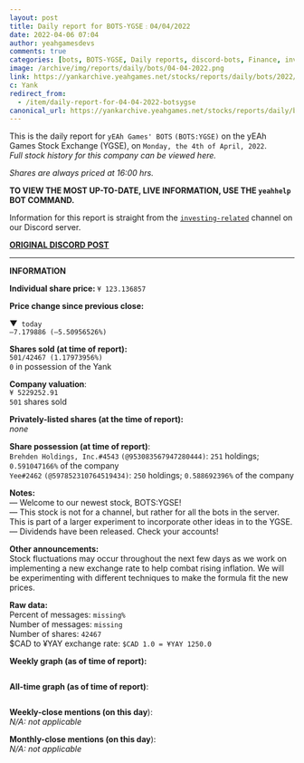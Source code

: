 ```yaml
---
layout: post
title: Daily report for BOTS-YGSE﹕04/04/2022
date: 2022-04-06 07:04
author: yeahgamesdevs
comments: true
categories: [bots, BOTS-YGSE, Daily reports, discord-bots, Finance, investing, news, reports, Stocks]
image: /archive/img/reports/daily/bots/04-04-2022.png
link: https://yankarchive.yeahgames.net/stocks/reports/daily/bots/2022/04/04
c: Yank
redirect_from:
  - /item/daily-report-for-04-04-2022-botsygse
canonical_url: https://yankarchive.yeahgames.net/stocks/reports/daily/bots/2022/04/04
---
```

<!-- wp:paragraph -->
<p>This is the daily report for <code>yEAh Games' BOTS</code> <code>(BOTS:YGSE)</code> on the yEAh Games Stock Exchange (YGSE), on <code>Monday, the 4th of April, 2022</code>.<br><em>Full stock history for this company can be viewed here.</em></p>
<!-- /wp:paragraph -->

<!-- wp:paragraph -->
<p><em>Shares are always priced at 16:00 hrs. </em></p>
<!-- /wp:paragraph -->

<!-- wp:paragraph -->
<p><strong>TO VIEW THE MOST UP-TO-DATE, LIVE INFORMATION, USE THE <code>yeahhelp</code> BOT COMMAND.</strong></p>
<!-- /wp:paragraph -->

<!-- wp:paragraph -->
<p>Information for this report is straight from the <code><a href="https://discord.com/channels/887052880782176266/956148633475092520">investing-related</a></code> channel on our Discord server.</p>
<!-- /wp:paragraph -->

<!-- wp:buttons -->
<div class="wp-block-buttons"><!-- wp:button {"textColor":"vivid-cyan-blue","style":{"border":{"radius":"18px"}}} -->
<div class="wp-block-button"><a class="wp-block-button__link has-vivid-cyan-blue-color has-text-color" href="https://discord.com/channels/887052880782176266/956148633475092520/960721094371860480" style="border-radius:18px;"><strong>ORIGINAL DISCORD POST</strong></a></div>
<!-- /wp:button --></div>
<!-- /wp:buttons -->

<!-- wp:separator {"className":"is-style-wide"} -->
<hr class="wp-block-separator has-alpha-channel-opacity is-style-wide" />
<!-- /wp:separator -->

<!-- wp:paragraph {"fontSize":"medium"} -->
<p class="has-medium-font-size"><strong>INFORMATION</strong></p>
<!-- /wp:paragraph -->

<!-- wp:paragraph -->
<p><strong>Individual share price: </strong><code>¥ 123.136857</code></p>
<!-- /wp:paragraph -->

<!-- wp:paragraph -->
<p><strong><strong>Price change since previous close:</strong></strong></p>
<!-- /wp:paragraph -->

<!-- wp:paragraph {"textColor":"vivid-red"} -->
<p class="has-vivid-red-color has-text-color">▼<code> today</code><br><code>—7.179886 (—5.50956526%)</code></p>
<!-- /wp:paragraph -->

<!-- wp:paragraph -->
<p><strong>Shares sold (at time of report): </strong><br><code>501/42467 (1.17973956%)</code><br><code>0</code> in possession of the Yank</p>
<!-- /wp:paragraph -->

<!-- wp:paragraph -->
<p><strong>Company valuation</strong>:<br><code>¥ 5229252.91</code><br><code>501</code> shares sold</p>
<!-- /wp:paragraph -->

<!-- wp:paragraph -->
<p><strong>Privately-listed shares (at the time of report):</strong><br><em>none</em></p>
<!-- /wp:paragraph -->

<!-- wp:paragraph -->
<p><strong>Share possession (at time of report)</strong>:<br><code>Brehden Holdings, Inc.#4543</code> <code>(@953083567947280444)</code>: <code>251</code> holdings; <code>0.591047166%</code> of the company<br><code>Yee#2462</code> <code>(@597852310764519434)</code>: <code>250</code> holdings; <code>0.588692396%</code> of the company</p>
<!-- /wp:paragraph -->

<!-- wp:paragraph -->
<p><strong>Notes:</strong><br>— Welcome to our newest stock, BOTS:YGSE! <br>— This stock is not for a channel, but rather for all the bots in the server. This is part of a larger experiment to incorporate other ideas in to the YGSE. <br>— Dividends have been released. Check your accounts!</p>
<!-- /wp:paragraph -->

<!-- wp:paragraph -->
<p><strong>Other announcements:</strong><br>Stock fluctuations may occur throughout the next few days as we work on implementing a new exchange rate to help combat rising inflation. We will be experimenting with different techniques to make the formula fit the new prices.</p>
<!-- /wp:paragraph -->

<!-- wp:paragraph -->
<p><strong>Raw data:</strong><br>Percent of messages: <code>missing%</code><br>Number of messages: <code>missing</code><br>Number of shares: <code>42467</code><br>$CAD to ¥YAY exchange rate: <code>$CAD 1.0 = ¥YAY 1250.0</code> </p>
<!-- /wp:paragraph -->

<!-- wp:paragraph -->
<p><strong>Weekly graph (as of time of report):</strong></p>
<!-- /wp:paragraph -->

<!-- wp:image {"id":271,"sizeSlug":"large","linkDestination":"none"} -->
<figure class="wp-block-image size-large"><img src="https://yeaharchives.files.wordpress.com/2022/04/image-51.png?w=600" alt="" class="wp-image-271" /></figure>
<!-- /wp:image -->

<!-- wp:paragraph -->
<p><strong>All-time graph (as of time of report)</strong>:</p>
<!-- /wp:paragraph -->

<!-- wp:image {"id":272,"sizeSlug":"large","linkDestination":"none"} -->
<figure class="wp-block-image size-large"><img src="https://yeaharchives.files.wordpress.com/2022/04/image-52.png?w=600" alt="" class="wp-image-272" /></figure>
<!-- /wp:image -->

<!-- wp:paragraph -->
<p><strong>Weekly-close mentions (on this day</strong>):<br><em>N/A:</em> <em>not applicable</em></p>
<!-- /wp:paragraph -->

<!-- wp:paragraph -->
<p><strong>Monthly-close mentions (on this day</strong>):<br><em>N/A:</em> <em>not applicable</em></p>
<!-- /wp:paragraph -->
